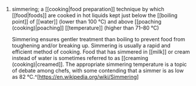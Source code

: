 1. simmering; a [[cooking|food preparation]] technique by which [[food|foods]] are cooked in hot liquids kept just below the [[boiling point]] of [[water]] (lower than 100 °C) and above [[poaching (cooking)|poaching]] [[temperature]] (higher than 71–80 °C)
   
   Simmering ensures gentler treatment than boiling to prevent food from toughening and/or breaking up. Simmering is usually a rapid and efficient method of cooking. Food that has simmered in [[milk]] or cream instead of water is sometimes referred to as [[creaming (cooking)|creamed]]. The appropriate simmering temperature is a topic of debate among chefs, with some contending that a simmer is as low as 82 °C.^[https://en.wikipedia.org/wiki/Simmering]